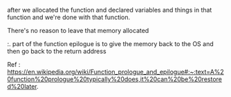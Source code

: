 after we allocated the function and declared variables and things in that function and we're done with that function.

There's no reason to leave that memory allocated

:. part of the function epilogue is to give the memory back to the OS and then go back to the return address

Ref : https://en.wikipedia.org/wiki/Function_prologue_and_epilogue#:~:text=A%20function%20prologue%20typically%20does,it%20can%20be%20restored%20later.